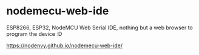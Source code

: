 # nodemecu-web-ide
ESP8266,  ESP32,  NodeMCU Web Serial IDE, nothing but a web browser to program the device :D

https://nodenvy.github.io/nodemecu-web-ide/
